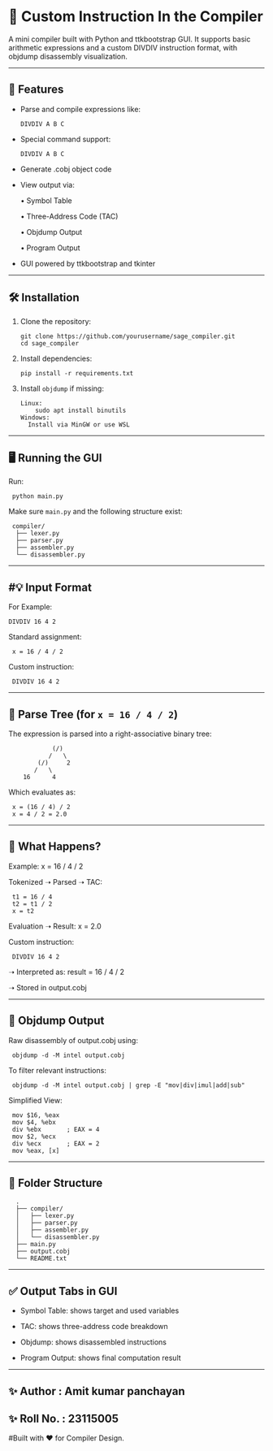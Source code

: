 🧠 Custom Instruction In the Compiler
============================================

A mini compiler built with Python and ttkbootstrap GUI. It supports basic arithmetic expressions and a custom DIVDIV instruction format, with objdump disassembly visualization.

--------------------------
🚀 Features
--------------------------
- Parse and compile expressions like:

      DIVDIV A B C
  
- Special command support:

      DIVDIV A B C
  
- Generate .cobj object code
  
- View output via:
  
  • Symbol Table

  • Three-Address Code (TAC)
  
  • Objdump Output
  
  • Program Output
  
- GUI powered by ttkbootstrap and tkinter

--------------------------
🛠️ Installation
--------------------------
1. Clone the repository:
   
       git clone https://github.com/yourusername/sage_compiler.git
       cd sage_compiler

2. Install dependencies:
   
       pip install -r requirements.txt

3. Install `objdump` if missing:
   
       Linux:
           sudo apt install binutils
       Windows:
         Install via MinGW or use WSL

--------------------------
🖥️ Running the GUI
--------------------------

Run:

     python main.py

Make sure `main.py` and the following structure exist:

     compiler/
      ├── lexer.py
      ├── parser.py
      ├── assembler.py
      └── disassembler.py

--------------------------
#💡 Input Format
--------------------------

For Example:

    DIVDIV 16 4 2

Standard assignment:

     x = 16 / 4 / 2

Custom instruction:

     DIVDIV 16 4 2

--------------------------
🌳 Parse Tree (for `x = 16 / 4 / 2`)
--------------------------

The expression is parsed into a right-associative binary tree:

                (/)
               /   \
            (/)     2
           /   \
        16      4

Which evaluates as:

     x = (16 / 4) / 2
     x = 4 / 2 = 2.0

--------------------------
🧠 What Happens?
--------------------------

Example: x = 16 / 4 / 2

Tokenized ➝ Parsed ➝ TAC:

     t1 = 16 / 4
     t2 = t1 / 2
     x = t2

Evaluation ➝ Result: x = 2.0

Custom instruction:

     DIVDIV 16 4 2
   
   ➝ Interpreted as: result = 16 / 4 / 2
   
   ➝ Stored in output.cobj

--------------------------
🔬 Objdump Output
--------------------------

Raw disassembly of output.cobj using:

     objdump -d -M intel output.cobj

To filter relevant instructions:

     objdump -d -M intel output.cobj | grep -E "mov|div|imul|add|sub"

Simplified View:

     mov $16, %eax
     mov $4, %ebx
     div %ebx       ; EAX = 4
     mov $2, %ecx
     div %ecx       ; EAX = 2
     mov %eax, [x]

--------------------------
📂 Folder Structure
--------------------------
      .
      ├── compiler/
      │   ├── lexer.py
      │   ├── parser.py
      │   ├── assembler.py
      │   └── disassembler.py
      ├── main.py
      ├── output.cobj
      └── README.txt

--------------------------
✅ Output Tabs in GUI
--------------------------

- Symbol Table: shows target and used variables
  
- TAC: shows three-address code breakdown
  
- Objdump: shows disassembled instructions
  
- Program Output: shows final computation result

--------------------------
✨ Author : Amit kumar panchayan
--------------------------
✨ Roll No. : 23115005
--------------------------
#Built with ❤️ for Compiler Design.
